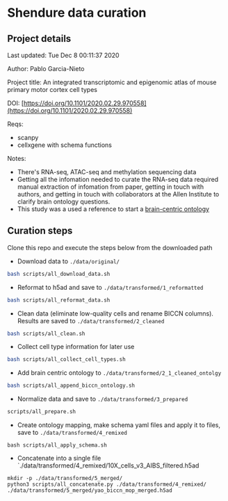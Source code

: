 # Shendure data curation

## Project details

Last updated: Tue Dec  8 00:11:37 2020

Author: Pablo Garcia-Nieto

Project title: An integrated transcriptomic and epigenomic atlas of mouse primary motor cortex cell types

DOI: [https://doi.org/10.1101/2020.02.29.970558](https://doi.org/10.1101/2020.02.29.970558)

Reqs:
- scanpy
- cellxgene with schema functions


Notes:
- There's RNA-seq, ATAC-seq and methylation sequencing data
- Getting all the infomation needed to curate the RNA-seq data required manual extraction of infomation from paper, getting in touch with authors, and getting in touch with collaborators at the Allen Institute to clarify brain ontology questions.
- This study was a used a reference to start a [brain-centric ontology](https://github.com/SciCrunch/NIF-Ontology/blob/master/docs/Neurons.md)

## Curation steps

Clone this repo and execute the steps below from the downloaded path

- Download data to `./data/original/`

```bash
bash scripts/all_download_data.sh
```

- Reformat to h5ad and save to `./data/transformed/1_reformatted`

```bash
bash scripts/all_reformat_data.sh
```

- Clean data (eliminate low-quality cells and rename BICCN columns). Results are saved to `./data/transformed/2_cleaned`

```bash
bash scripts/all_clean.sh
```

- Collect cell type information for later use

```bash
bash scripts/all_collect_cell_types.sh
```

- Add brain centric ontology to `./data/transformed/2_1_cleaned_ontolgy`

```bash
bash scripts/all_append_biccn_ontology.sh
```

- Normalize data and save to `./data/transformed/3_prepared`

```bash
scripts/all_prepare.sh
```

- Create ontology mapping, make schema yaml files and apply it to files, save to `./data/transformed/4_remixed`

```
bash scripts/all_apply_schema.sh
```

- Concatenate into a single file `./data/transformed/4_remixed/10X_cells_v3_AIBS_filtered.h5ad

```
mkdir -p ./data/transformed/5_merged/
python3 scripts/all_concatenate.py ./data/transformed/4_remixed/ ./data/transformed/5_merged/yao_biccn_mop_merged.h5ad
```
